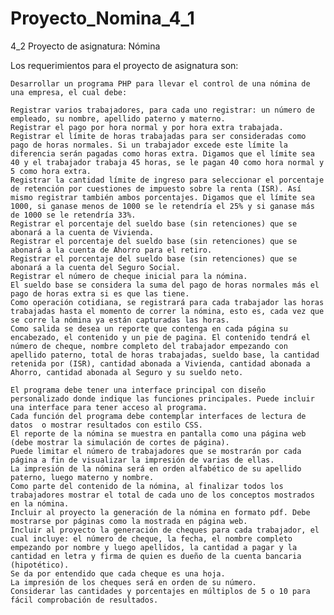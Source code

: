 # Proyecto_Nomina_4_1
4_2 Proyecto de asignatura: Nómina

Los requerimientos para el proyecto de asignatura son:

    Desarrollar un programa PHP para llevar el control de una nómina de una empresa, el cual debe:

    Registrar varios trabajadores, para cada uno registrar: un número de empleado, su nombre, apellido paterno y materno.
    Registrar el pago por hora normal y por hora extra trabajada.
    Registrar el límite de horas trabajadas para ser consideradas como pago de horas normales. Si un trabajador excede este límite la diferencia serán pagadas como horas extra. Digamos que el límite sea 40 y el trabajador trabaja 45 horas, se le pagan 40 como hora normal y 5 como hora extra.
    Registrar la cantidad límite de ingreso para seleccionar el porcentaje de retención por cuestiones de impuesto sobre la renta (ISR). Así mismo registrar también ambos porcentajes. Digamos que el límite sea 1000, si ganase menos de 1000 se le retendría el 25% y si ganase más de 1000 se le retendría 33%.
    Registrar el porcentaje del sueldo base (sin retenciones) que se abonará a la cuenta de Vivienda.
    Registrar el porcentaje del sueldo base (sin retenciones) que se abonará a la cuenta de Ahorro para el retiro.
    Registrar el porcentaje del sueldo base (sin retenciones) que se abonará a la cuenta del Seguro Social.
    Registrar el número de cheque inicial para la nómina.
    El sueldo base se considera la suma del pago de horas normales más el pago de horas extra si es que las tiene.
    Como operación cotidiana, se registrará para cada trabajador las horas trabajadas hasta el momento de correr la nómina, esto es, cada vez que se corre la nómina ya están capturadas las horas.
    Como salida se desea un reporte que contenga en cada página su encabezado, el contenido y un pie de pagina. El contenido tendrá el número de cheque, nombre completo del trabajador empezando con apellido paterno, total de horas trabajadas, sueldo base, la cantidad retenida por (ISR), cantidad abonada a Vivienda, cantidad abonada a Ahorro, cantidad abonada al Seguro y su sueldo neto. 

    El programa debe tener una interface principal con diseño personalizado donde indique las funciones principales. Puede incluir una interface para tener acceso al programa.
    Cada función del programa debe contemplar interfaces de lectura de datos  o mostrar resultados con estilo CSS.
    El reporte de la nómina se muestra en pantalla como una página web (debe mostrar la simulación de cortes de página).
    Puede limitar el número de trabajadores que se mostrarán por cada página a fin de visualizar la impresión de varias de ellas.
    La impresión de la nómina será en orden alfabético de su apellido paterno, luego materno y nombre.
    Como parte del contenido de la nómina, al finalizar todos los trabajadores mostrar el total de cada uno de los conceptos mostrados en la nómina.
    Incluir al proyecto la generación de la nómina en formato pdf. Debe mostrarse por páginas como la mostrada en página web. 
    Incluir al proyecto la generación de cheques para cada trabajador, el cual incluye: el número de cheque, la fecha, el nombre completo empezando por nombre y luego apellidos, la cantidad a pagar y la cantidad en letra y firma de quien es dueño de la cuenta bancaria (hipotético). 
    Se da por entendido que cada cheque es una hoja.
    La impresión de los cheques será en orden de su número.
    Considerar las cantidades y porcentajes en múltiplos de 5 o 10 para fácil comprobación de resultados.


